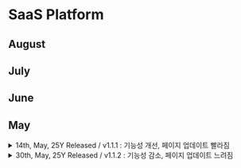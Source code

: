 # SaaS Platform

## August

## July

## June&#x20;

## May&#x20;

<details>

<summary>14th, May, 25Y Released / v1.1.1 : 기능성 개선, 페이지 업데이트 빨라짐</summary>

* Major Updates
  * `아티클 배너가 추가되었어요`
* Minor Updates
  * `푸터에 카카오톡이 추가되었어요`
* Fixed bugs&#x20;
  * `뭐가 고쳐졌어요`
* Enhancement plan&#x20;
  * `A (1st iteration of June)`
  * `B (2nd iteration of June)`

</details>

<details>

<summary>30th, May, 25Y Released / v1.1.2 : 기능성 감소, 페이지 업데이트 느려짐</summary>

* Major Updates
  * 아티클 배너가 추가되었어요
* Minor Updates
  * 푸터에 카카오톡이 추가되었어요
* Fixed bugs&#x20;
  * 뭐가 고쳐졌어요
* Enhancement plan&#x20;
  * A (1st iteration of June)
  * B (2nd iteration of June)

</details>
